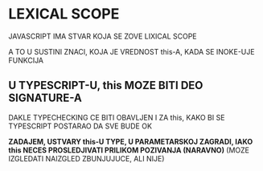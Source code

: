 # LEXICAL SCOPE

JAVASCRIPT IMA STVAR KOJA SE ZOVE LIXICAL SCOPE

A TO U SUSTINI ZNACI, KOJA JE VREDNOST this-A, KADA SE INOKE-UJE FUNKCIJA

## U TYPESCRIPT-U, this MOZE BITI DEO SIGNATURE-A

DAKLE TYPECHECKING CE BITI OBAVLJEN I ZA this, KAKO BI SE TYPESCRIPT POSTARAO DA SVE BUDE OK

**ZADAJEM, USTVARY this-U TYPE, U PARAMETARSKOJ ZAGRADI, IAKO this NECES PROSLEDJIVATI PRILIKOM POZIVANJA (NARAVNO)** (MOZE IZGLEDATI NAIZGLED ZBUNJUJUCE, ALI NIJE)


